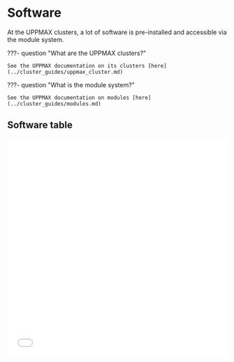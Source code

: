 # Software

At the UPPMAX clusters, 
a lot of software is pre-installed
and accessible via the module system.

???- question "What are the UPPMAX clusters?"

    See the UPPMAX documentation on its clusters [here](../cluster_guides/uppmax_cluster.md)

???- question "What is the module system?"

    See the UPPMAX documentation on modules [here](../cluster_guides/modules.md)

## Software table

<iframe src="/UPPMAX-documentation/software/software_table.html" width="100%" height="500" frameborder="0"></iframe>

